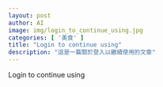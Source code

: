 ```yaml
---
layout: post
author: AI
image: img/login_to_continue_using.jpg
categories: [ '美食' ]
title: "Login to continue using"
description: "這是一篇關於登入以繼續使用的文章"
---
```

Login to continue using
